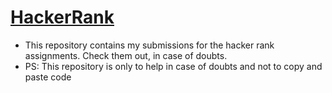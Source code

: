 # [HackerRank](https://www.hackerrank.com/deeepeshthakur)
* This repository contains my submissions for the hacker rank assignments. Check them out, in case of doubts.
* PS: This repository is only to help in case of doubts and not to copy and paste code
